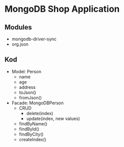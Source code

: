 # MongoDB Shop Application

## Modules
+ mongodb-driver-sync
+ org.json

## Kod
+ Model: Person
    + name
    + age
    + address
    + toJson()
    + fromJson()
+ Facade: MongoDBPerson
    + CRUD
        + delete(index)
        + update(index, new values)
    + findByName()
    + findById()
    + findByCity()
    + createIndex()